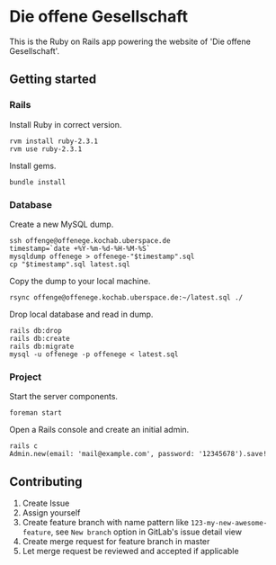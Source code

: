 # Die offene Gesellschaft

This is the Ruby on Rails app powering the website of 'Die offene Gesellschaft'.

## Getting started

### Rails

Install Ruby in correct version.

```
rvm install ruby-2.3.1
rvm use ruby-2.3.1
```

Install gems.

```
bundle install
```

### Database

Create a new MySQL dump.

```
ssh offenge@offenege.kochab.uberspace.de
timestamp=`date +%Y-%m-%d-%H-%M-%S`
mysqldump offenege > offenege-"$timestamp".sql
cp "$timestamp".sql latest.sql
```

Copy the dump to your local machine.

```
rsync offenge@offenege.kochab.uberspace.de:~/latest.sql ./
```

Drop local database and read in dump.

```
rails db:drop
rails db:create
rails db:migrate
mysql -u offenege -p offenege < latest.sql
```

### Project

Start the server components.

```
foreman start
```

Open a Rails console and create an initial admin.

```
rails c
Admin.new(email: 'mail@example.com', password: '12345678').save!
```

## Contributing

1. Create Issue
2. Assign yourself
3. Create feature branch with name pattern like `123-my-new-awesome-feature`, see `New branch` option in GitLab's issue detail view
4. Create merge request for feature branch in master
5. Let merge request be reviewed and accepted if applicable
